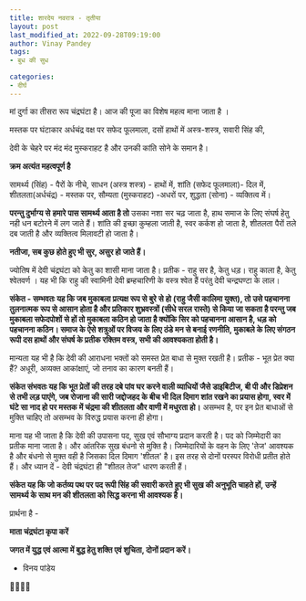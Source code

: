 ```yaml
---
title: शारदेय नवरात्र - तृतीया
layout: post
last_modified_at: 2022-09-28T09:19:00
author: Vinay Pandey
tags:
- बुध की सुध

categories:
- दीर्घ
---
```

मां दुर्गा का तीसरा रूप चंद्रघंटा है। आज की पूजा का विशेष महत्व माना जाता है ।

मस्तक पर घंटाकार अर्धचंद्र 
वक्ष पर सफेद फूलमाला, 
दसों हाथों में अस्त्र-शस्त्र, 
सवारी सिंह की,

देवी के चेहरे पर मंद मंद मुस्कराहट है 
और उनकी कांति सोने के समान है। 

**क्रम अत्यंत महत्वपूर्ण है**

सामर्थ्य (सिंह)  - पैरों के नीचे, 
साधन (अस्त्र शस्त्र)  - हाथों में, 
शांति (सफेद फूलमाला)- दिल में,
शीतलता(अर्धचंद्र) - मस्तक पर,
सौम्यता (मुस्कराहट) -अधरों पर,
शुद्धता (सोना) - व्यक्तित्व  में।


**परन्तु दुर्भाग्य से**
**हमारे पास सामर्थ्य आता है तो** 
उसका नशा सर चढ़ जाता है, 
हाथ समाज के लिए संघर्ष हेतु नही धन बटोरने में लग जाते हैं।
शांति की इच्छा कुम्हला जाती है,
स्वर कर्कश हो जाता है,
शीतलता पैरों तले दब जाती है और
व्यक्तित्व मिलावटी हो जाता है। 

**नतीजा, सब कुछ होते हुए भी सुर, असुर हो जाते हैं।** 

ज्योतिष में देवी चंद्रघंटा को केतु का शासी माना जाता है। 
प्रतीक - राहु सर है, केतु धड़। राहु काला है, केतु श्वेतवर्ण । यह भी कि राहु की स्वामिनी देवी ब्रम्हचारिणी के वस्त्र श्वेत हैं परंतु देवी चन्द्रघण्टा के लाल।  

**संकेत - सम्भवतः यह कि जब मुकाबला प्रत्यक्ष रूप से बुरे से हो (राहु जैसी कालिमा युक्त), तो उसे पहचानना तुलनात्मक रूप से आसान होता है और प्रतिकार शुभ्रवस्त्रों (सीधे सरल रास्ते) से किया जा सकता है परन्तु जब मुकाबला सफेदपोशों से हों तो मुकाबला कठिन हो जाता है क्योंकि सिर को पहचानना आसान है, धड़ को पहचानना कठिन। समाज के ऐसे शत्रुओं पर विजय के लिए ठंडे मन से बनाई रणनीति, मुकाबले के लिए संगठन रूपी दस हाथों और संघर्ष के प्रतीक रक्तिम वस्त्र, सभी की आवश्यकता होती है।**

मान्यता यह भी है कि देवी की आराधना भक्तों को समस्त प्रेत बाधा से मुक्त रखती है। 
प्रतीक - भूत प्रेत क्या हैं? अधूरी, अव्यक्त आकांक्षाएं, जो तनाव का कारण बनती हैं। 

**संकेत संभवतः यह कि भूत प्रेतों की तरह दबे पांव घर करने वाली व्याधियों जैसे डाइबिटीज, बी पी और डिप्रेशन से तभी लड़ पाएंगे, जब रोजाना की सारी जद्दोजहद के बीच भी दिल दिमाग शांत रखने का प्रयास होगा, स्वर में घंटे सा नाद हो पर मस्तक में चंद्रमा की शीतलता और वाणी में मधुरता हो।** असम्भव है, पर इन प्रेत बाधाओं से मुक्ति चाहिए तो असम्भव के विरुद्ध प्रयास करना ही होगा।

माना यह भी जाता है कि देवी की उपासना पद, सुख एवं सौभाग्य प्रदान करती है। 
पद को जिम्मेदारी का प्रतीक माना जाता है। और आंतरिक सुख बंधनो से मुक्ति है। जिम्मेदारियों के वहन के लिए 'तेज' आवश्यक है और बंधनो से मुक्त वही है जिसका दिल दिमाग 'शीतल' है। इस तरह से दोनों परस्पर विरोधी प्रतीत होते हैं। और ध्यान दें - देवी चंद्रघंटा ही "शीतल तेज" धारण करती हैं।  

**संकेत यह कि जो कर्तव्य पथ पर पद रूपी सिंह की सवारी करते हुए भी सुख की अनुभूति चाहते हों, उन्हें सामर्थ्य के साथ मन की शीतलता को सिद्ध करना भी आवश्यक है।**

प्रार्थना है -

**माता चंद्रघंटा कृपा करें**

**जगत में युद्ध एवं आत्मा में बुद्ध हेतु शक्ति एवं शुचिता, दोनों प्रदान करें।**

- विनय पांडेय

🙏🌷🌷🙏


